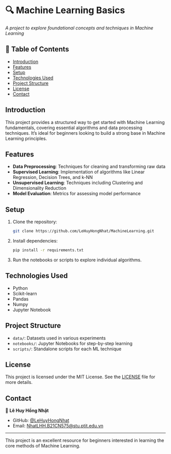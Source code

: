 # 🔍 Machine Learning Basics

*A project to explore foundational concepts and techniques in Machine Learning*

## 📑 Table of Contents

- [Introduction](#introduction)
- [Features](#features)
- [Setup](#setup)
- [Technologies Used](#technologies-used)
- [Project Structure](#project-structure)
- [License](#license)
- [Contact](#contact)

## Introduction

This project provides a structured way to get started with Machine Learning fundamentals, covering essential algorithms and data processing techniques. It’s ideal for beginners looking to build a strong base in Machine Learning principles.

## Features

- **Data Preprocessing**: Techniques for cleaning and transforming raw data
- **Supervised Learning**: Implementation of algorithms like Linear Regression, Decision Trees, and k-NN
- **Unsupervised Learning**: Techniques including Clustering and Dimensionality Reduction
- **Model Evaluation**: Metrics for assessing model performance

## Setup

1. Clone the repository:
    ```bash
    git clone https://github.com/LeHuyHongNhat/MachineLearning.git
    ```
2. Install dependencies:
    ```bash
    pip install -r requirements.txt
    ```
3. Run the notebooks or scripts to explore individual algorithms.

## Technologies Used

- Python
- Scikit-learn
- Pandas
- Numpy
- Jupyter Notebook

## Project Structure

- `data/`: Datasets used in various experiments
- `notebooks/`: Jupyter Notebooks for step-by-step learning
- `scripts/`: Standalone scripts for each ML technique

## License

This project is licensed under the MIT License. See the [LICENSE](LICENSE) file for more details.

## Contact

👤 **Lê Huy Hồng Nhật**  
- GitHub: [@LeHuyHongNhat](https://github.com/LeHuyHongNhat)
- Email: NhatLHH.B21CN575@stu.ptit.edu.vn

---

This project is an excellent resource for beginners interested in learning the core methods of Machine Learning.
